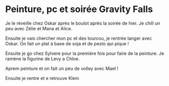 # Peinture, pc et soirée Gravity Falls 
Je le réveille chez Oskar après le boulot après la soirée de hier. Je chill un peu avec Zélie et Mana et Alice.

Ensuite je vais chercher mon pc et des tourcou, je rentrée langer avec Oskar. On fait un plat à base de soja et de pesto qui pique !

Ensuite je go chez Sylvere pour la première fois pour faire de la peinture. Je ramène la figurine de Levy a Chloe.

Aprem peinture et on fait un peu de volley avec Mael !

Ensuite je rentre et e retrouve Klem 

